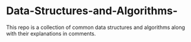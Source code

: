# Data-Structures-and-Algorithms-
This repo is a collection of common data structures and algorithms along with their explanations in comments.  
